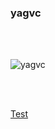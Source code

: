 

<h3>yagvc</h3>

<br><br>

<img src="https://3f3c-85-230-194-116.ngrok-free.app/?username=pa-ulander&color=green&style=for-the-badge&label=Views" alt="yagvc" />

<br><br>
 
<a href="https://3f3c-85-230-194-116.ngrok-free.app/?username=pa-ulander&color=green&style=for-the-badge&label=Views">Test</a>


